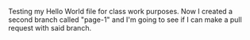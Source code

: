 Testing my Hello World file for class work purposes. 
Now I created a second branch called "page-1" and I'm going to see if I can make a pull request with said branch.
